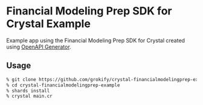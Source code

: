 # Financial Modeling Prep SDK for Crystal Example

Example app using the Financial Modeling Prep SDK for Crystal created using [OpenAPI Generator](https://github.com/OpenAPITools/openapi-generator).

## Usage

```bash
% git clone https://github.com/grokify/crystal-financialmodelingprep-example
% cd crystal-financialmodelingprep-example
% shards install
% crystal main.cr
```